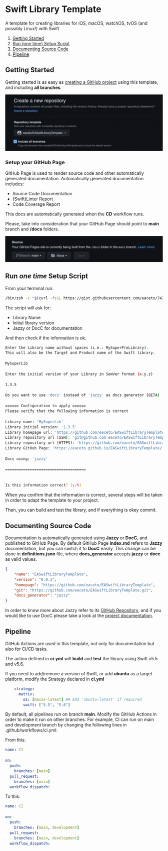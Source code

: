 # Swift Library Template

A template for creating libraries for iOS, macOS, watchOS, tvOS (and possibly Linux!) with Swift

1. [Getting Started](#getting-started)
2. [Run (one time) Setup Script](#run-one-time-setup-script)
3. [Documenting Source Code](#documenting-source-code)
4. [Pipeline](#pipeline)

## Getting Started

Getting started is as easy as [creating a GitHub project](https://github.com/eaceto/EASwiftLibraryTemplate/generate) using this template, and including **all branches**.

![Create your project using this template and including all branches](/Template/docs/create-using-template.png "Create your project using this template and including all branches")

### Setup your GitHub Page

GitHub Page is used to render source code and other automatically generated documentation. Automatically generated documentation includes:

  * Source Code Documentation
  * (Swift)Linter Report
  * Code Coverage Report

This docs are automatically generated when the **CD** workflow runs.

Please, take into consideration that your GitHub Page should point to **main** branch and **/docs** folders.

![Setting GitHub Pages correctly](/Template/docs/github-page-settings.png "Setting GitHub Pages correctly")

## Run *one time* Setup Script

From your terminal run:

```sh
/bin/zsh -c "$(curl -fsSL https://gist.githubusercontent.com/eaceto/743a8bbdb0696be36c2c03142002626f/raw/setup.sh)"
```

The script will ask for:

  * Library Name
  * Initial library version
  * Jazzy or DocC for documentation

And then check if the information is ok.

```sh
Enter the Library name without spaces (i.e.: MySuperProLibrary).
This will also be the Target and Product name of the Swift library.

MySuperLib

Enter the initial version of your Library in SemVer format (x.y.z)

1.3.5

Do you want to use 'docs' instead of 'jazzy' as docs generator (BETA) [y/N]?

====== Configuration to apply ======
Please verify that the following information is correct

Library name: 'MySuperLib'
Library initial version: '1.3.5'
Library homepage url: 'https://github.com/eaceto/EASwiftLibraryTemplate'
Library repository url (SSH): 'git@github.com:eaceto/EASwiftLibraryTemplate.git'
Library repository url (HTTPS): 'https://github.com/eaceto/EASwiftLibraryTemplate.git'
Library GitHub Page: 'https://eaceto.github.io/EASwiftLibraryTemplate/'

Docs using: 'jazzy'

====================================


Is this information correct? [y/N]
```

When you confirm that the information is correct, several steps will be taken in order to adapt the template to your project.

Then, you can build and test the library, and if everything is okey commit. 


## Documenting Source Code

Documentation is automatically generated using **Jazzy** or **DocC**, and published to GitHub Page. By default GitHub Page **index.md** refers to **Jazzy** documentation, but you can switch it to **DocC** easily. This change can be done in **definitions.json** file, where **docs_generator** accepts **jazzy** or **docc** as valid values.

```json
{
    "name": "EASwiftLibraryTemplate",
    "version": "0.0.3",
    "homepage": "https://github.com/eaceto/EASwiftLibraryTemplate",
    "git": "https://github.com/eaceto/EASwiftLibraryTemplate.git",
    "docs_generator": "jazzy"
}
```

In order to know more about Jazzy refer to its [GitHub Repository](https://github.com/realm/jazzy), and if you would like to use DocC please take a look at the [project documentation](https://developer.apple.com/documentation/docc).

## Pipeline

GitHub Actions are used in this template, not only for documentation but also for CI/CD tasks.

The action defined in **ci.yml** will **build** and **test** the library using Swift v5.5 and v5.6.

If you need to add/remove a version of Swift, or add **ubuntu** as a target platform, modify the Strategy declared in **ci.yml** 

```yml
    strategy:
      matrix:
        os: [macos-latest] ## Add 'ubuntu-latest' if required
        swift: ["5.5", "5.6"]
```

By default, all pipelines run on branch **main**. Modify the GitHub Actions in order to make it run on other branches. For example, CI can run on main and development branch by changing the following lines in .github/workflows/ci.yml:

From this:

```yml
name: CI

on:
  push:
    branches: [main]
  pull_request:
    branches: [main]
  workflow_dispatch:
```

To this:

```yml
name: CI

on:
  push:
    branches: [main, development]
  pull_request:
    branches: [main, development]
  workflow_dispatch:
```

